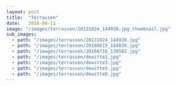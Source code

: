 ```yaml
---
layout: post
title:  "Terrassen"
date:   2018-04-11
image: "/images/terrassen/20131024_144938.jpg_thumbnail.jpg"
sub_images:
  - path: "/images/terrassen/20131024_144938.jpg"
  - path: "/images/terrassen/20160615_184830.jpg"
  - path: "/images/terrassen/20160716_130502.jpg"
  - path: "/images/terrassen/dewitte1.jpg"
  - path: "/images/terrassen/dewitte3.jpg"
  - path: "/images/terrassen/dewitte5.jpg"
  - path: "/images/terrassen/dewitte8.jpg"
---
```

